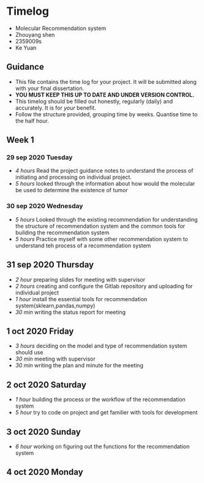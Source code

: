 # Timelog

* Molecular Recommendation system
* Zhouyang shen
* 2359009s
* Ke Yuan

## Guidance

* This file contains the time log for your project. It will be submitted along with your final dissertation.
* **YOU MUST KEEP THIS UP TO DATE AND UNDER VERSION CONTROL.**
* This timelog should be filled out honestly, regularly (daily) and accurately. It is for *your* benefit.
* Follow the structure provided, grouping time by weeks.  Quantise time to the half hour.

## Week 1

### 29 sep 2020 Tuesday

* *4 hours* Read the project guidance notes to understand the process of initiating and processing on individual project.
* *5 hours*  looked through the information about how would the molecular be used to determine the existence of tumor 

### 30 sep 2020 Wednesday

* *5 hours* Looked through the existing recommendation for understanding the structure of recommendation system and the common tools for building the recommendation system
* *5 hours* Practice myself with some other recommendation system to understand teh process of a recommendation system  

## 31 sep 2020 Thursday

* *2 hour* preparing slides for meeting with supervisor
* *2 hours* creating and configure the Gitlab repository and uploading for individual project
* *1 hour* install the essential tools for recommendation system(sklearn,pandas,numpy)
* *30 min* writing the status report for meeting

## 1 oct 2020 Friday

* *3 hours* deciding on the model and type of recommendation system should use
* *30 min* meeting with supervisor
* *30 min* writing the plan and minute for the meeting 

## 2 oct 2020 Saturday

* *1 hour* building the process or the workflow of the recommendation system 
* *5 hour* try to code on project and get familier with tools for development
 
## 3 oct 2020 Sunday

* *6 hour* working on figuring out the functions for the recommendation system

## 4 oct 2020 Monday
